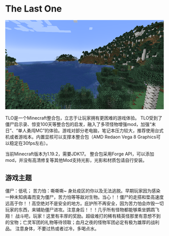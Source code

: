 # The Last One



![The Last One](thumbnail.png)

TLO是一个Minecraft整合包，立志于让玩家拥有更困难的游戏体验。 TLO受到了僵尸启示录、惊变100天等整合包的启发，融入了多项怪物增强mod，加强“末日”、“单人勇闯MC”的体验。游戏对部分老电脑，笔记本压力较大，推荐使用台式机或者游戏本。内置显核可以支撑本整合包（AMD Redaon Vega 8 Graphics可以稳定在30fps左右）。

当前Minecraft版本为1.19.2，需要JDK17。 整合包采用Forge API，可以添加mod，并没有高清修复等其他Mod支持光影，光影和材质包请自行安装。

## 游戏主题
僵尸：低吼； 苦力怕：嘶嘶嘶~ 身处疫区的你以及无法逃脱。早期玩家因为感染一种未知病毒而变为僵尸，苦力怕等等敌对生物。当心！！僵尸的走搭和垫高速度远高于你！！高空绝对不是安全的地方。庇护所不再安全，因为苦力怕会炸毁一切玩家的东西，来辅助僵尸进攻。注意身后！！！几乎所有怪物都能够乘坐鹦鹉飞翔！ 战斗吧，玩家！这里有丰厚的奖励。超级难打的稀有精英怪那里有意想不到的宝物；亡灵军团的礼物等待领取；血月之夜的怪物军团必定有极为雄厚的战利品。 注意身体，不要过热或者过冷，多喝点水。
